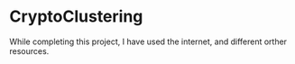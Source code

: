 # CryptoClustering
While completing this project, I have used the internet, and different orther resources.

